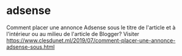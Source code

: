 # adsense
Comment placer une annonce Adsense sous le titre de l'article et à l'intérieur ou au milieu de l'article de Blogger?
Visiter https://www.clesdunet.ml/2019/07/comment-placer-une-annonce-adsense-sous.html
